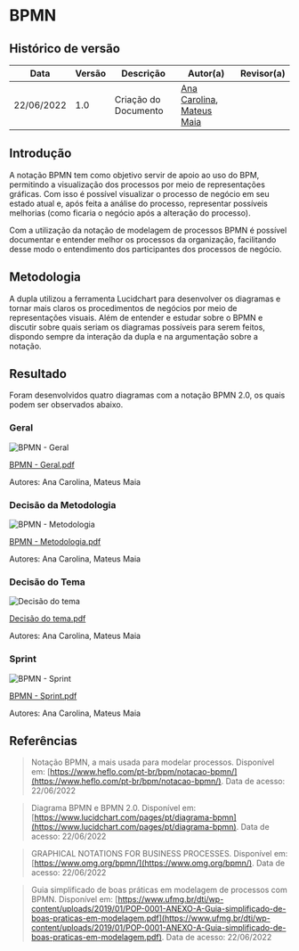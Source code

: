 # BPMN

## Histórico de versão

| Data | Versão | Descrição | Autor(a) |  Revisor(a)  |
| -------- | -------- | -------- | ---| ------- |
|  22/06/2022   |  1.0    |  Criação do Documento    | [Ana Carolina](https://github.com/AnaCarolinaRodriguesLeite), [Mateus Maia](https://github.com/mateusmaiamaia)  |

## Introdução

A notação BPMN tem como objetivo servir de apoio ao uso do BPM, permitindo a visualização dos processos por meio de representações gráficas. Com isso é possível visualizar o processo de negócio em seu estado atual e, após feita a análise do processo, representar possíveis melhorias (como ficaria o negócio após a alteração do
processo).

Com a utilização da notação de modelagem de processos BPMN é possível documentar e entender melhor os processos da organização, facilitando desse modo o entendimento dos participantes dos processos de negócio.

## Metodologia

A dupla utilizou a ferramenta Lucidchart para desenvolver os diagramas e tornar mais claros os procedimentos de negócios por meio de representações visuais. Além de entender e estudar sobre o BPMN e discutir sobre quais seriam os diagramas possíveis para serem feitos, dispondo sempre da interação da dupla e na argumentação sobre a notação.


## Resultado

Foram desenvolvidos quatro diagramas com a notação BPMN 2.0, os quais podem ser observados abaixo. 


### Geral
![BPMN - Geral](https://user-images.githubusercontent.com/49570180/175186386-f5bbd0e0-7eff-4bd5-881b-255e09287e39.png)

[BPMN - Geral.pdf](https://github.com/UnBArqDsw2021-1/2021.1_G5_ProjetoDonner/files/8962780/BPMN.-.Geral.pdf)

Autores: Ana Carolina, Mateus Maia

### Decisão da Metodologia
![BPMN - Metodologia](https://user-images.githubusercontent.com/49570180/175187090-2049ae78-415c-485d-ba52-1f2bee95181b.png)

[BPMN - Metodologia.pdf](https://github.com/UnBArqDsw2021-1/2021.1_G5_ProjetoDonner/files/8962820/BPMN.-.Metodologia.pdf)

Autores: Ana Carolina, Mateus Maia

### Decisão do Tema
![Decisão do tema](https://user-images.githubusercontent.com/49570180/175186502-61eb0d98-5ace-4084-9574-fa091ca0709b.png)

[Decisão do tema.pdf](https://github.com/UnBArqDsw2021-1/2021.1_G5_ProjetoDonner/files/8962801/Decisao.do.tema.pdf)

Autores: Ana Carolina, Mateus Maia

### Sprint
![BPMN - Sprint](https://user-images.githubusercontent.com/49570180/175186611-05bb3163-52f1-49aa-a843-63a549871510.png)

[BPMN - Sprint.pdf](https://github.com/UnBArqDsw2021-1/2021.1_G5_ProjetoDonner/files/8962808/BPMN.-.Sprint.pdf)

Autores: Ana Carolina, Mateus Maia

## Referências

> Notação BPMN, a mais usada para modelar processos. Disponível em: [https://www.heflo.com/pt-br/bpm/notacao-bpmn/](https://www.heflo.com/pt-br/bpm/notacao-bpmn/). Data de acesso: 22/06/2022

> Diagrama BPMN e BPMN 2.0. Disponível em: [https://www.lucidchart.com/pages/pt/diagrama-bpmn](https://www.lucidchart.com/pages/pt/diagrama-bpmn). Data de acesso: 22/06/2022

> GRAPHICAL NOTATIONS FOR BUSINESS PROCESSES. Disponível em: [https://www.omg.org/bpmn/](https://www.omg.org/bpmn/). Data de acesso: 22/06/2022

> Guia simplificado de boas práticas em modelagem de processos com BPMN. Disponível em: [https://www.ufmg.br/dti/wp-content/uploads/2019/01/POP-0001-ANEXO-A-Guia-simplificado-de-boas-praticas-em-modelagem.pdf](https://www.ufmg.br/dti/wp-content/uploads/2019/01/POP-0001-ANEXO-A-Guia-simplificado-de-boas-praticas-em-modelagem.pdf). Data de acesso: 22/06/2022